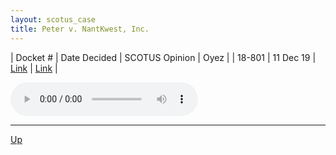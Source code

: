 ```yaml
---
layout: scotus_case
title: Peter v. NantKwest, Inc.
---
```


| Docket # | Date Decided | SCOTUS Opinion | Oyez |
| 18-801 | 11 Dec 19 | [Link](https://www.supremecourt.gov/opinions/19pdf/589us1r03_gfbi.pdf) | [Link](https://www.oyez.org/cases/2019/18-801) |

<audio controls>
   <source src='./resources/18-801.mp3' type='audio/mpeg'>
</audio>

<object data='./resources/18-801.pdf' type='application/pdf'></object>

---

[Up](./README.md)